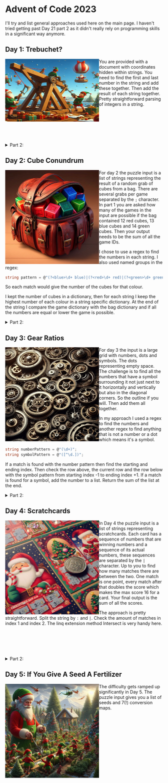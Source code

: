 # Advent of Code 2023

I'll try and list general approaches used here on the main page.
I haven't tried getting past Day 21 part 2 as it didn't really rely on programming skills in a significant way anymore.

## Day 1: Trebuchet?

<img src="ReadmePics/Day1_Trebuchet.jpeg" align="left" alt="Elves working on a trebuchet" height="200" width="300"/>
You are provided with a document with coordinates hidden within strings. You need to find the first and last number in the string and add these together. Then add the result of each string together. Pretty straightforward parsing of integers in a string.

<br><br><br><br><br>
<details>
  <summary>    
    Part 2:
  </summary>
  <br>
  In part 2 the difficulty is ramped up significantly which is a bit surprising for the first challenge of the year. Now you not only need to find integers but also the written out numbers. Same as before find the first and last in each string.

  <br>

  The best approach I came up with for part 2 was storing all possible ways of writing a number (digit and text) in a dictionary  
  and just look for the first and last index of each key. <br>
  Store any found numbers in another dictionary which holds the keys and their indices.  
  Then determine the numbers with the absolute first and last index and add those to the total answer.
</details>

## Day 2: Cube Conundrum

<img src="ReadmePics/Day2_Cube_Conundrum.jpeg" align="left" alt="Colored Cubes in a leather bag" height="300" width="300"/>

For day 2 the puzzle input is a list of strings representing the result of a random grab of cubes from a bag. There are several grabs per game separated by the `;` character. In part 1 you are asked how many of the games in the input are possible if the bag contained 12 red cubes, 13 blue cubes and 14 green cubes. Then your output needs to be the sum of all the game IDs.

I chose to use a regex to find the numbers in each string. I also used named groups in the regex:

```C#
string pattern = @"(?<blue>\d+ blue)|(?<red>\d+ red)|(?<green>\d+ green)";
```

So each match would give the number of the cubes for that colour.

I kept the number of cubes in a dictionary, then for each string I keep the highest number of each colour in a string specific dictionary. At the end of the string I compare the game dictionary with the bag dictionary and if all the numbers are equal or lower the game is possible.

<details>
  <summary>
  Part 2:
  </summary><br>
  Now you are asked to find the minimum number of cubes of each colour that could have been in the bag and the game would still have been possible. You are then to multiply those numbers together which will represent the power of that game's set. Your final output is the sum of all the powers.

<br>

  The approach is basically the same here except that you don't need to compare to the bag dictionary anymore, of course. But the regex approach is still valid. Just update the dictionary if the current match is higher than the current value and you'll get the correct result.
</details>

## Day 3: Gear Ratios

<img src="ReadmePics/Day3_Gear_Ratios.jpeg" align="left" alt="mechanism of many gears" height="300" width="300"/>

For day 3 the input is a large grid with numbers, dots and symbols. The dots representing empty space. The challenge is to find all the numbers that have a symbol surrounding it not just next to it horizontally and vertically but also in the diagonal corners. So the outline if you will. Then add them all together.

In my approach I used a regex to find the numbers and another regex to find anything that is not a number or a dot which means it's a symbol.

```C#
string numberPattern = @"(\d+)";
string symbolPattern = @"([^\d.])";
```

If a match is found with the number pattern then find the starting and ending index. Then check the row above, the current row and the row below with the symbol pattern from starting index -1 to ending index +1. If a match is found for a symbol, add the number to a list. Return the sum of the list at the end.

<details>
  <summary>
  Part 2:
  </summary><br>
In part 2 the rules are entirely different. Now we know that any * is a gear but only if it is surrounded by two separate numbers. A gear ratio is calculated by multiplying those two numbers. Your final output has to be the sum of all these gear ratios.

So obviously my symbol pattern is no longer valid and I am using a pattern that finds * instead:

```C#
string gearPattern = @"(\*)";
```

This is not as straightforward a flipping around of the challenge as it seems at first glance. The number can start further away from the * but its last digit could still be a neighbour of *. So I ended up just checking the entire rows for numbers and checking if any of them had an index that neighbours the *. If there were two number matches then I would add the product of those two numbers to the list and return the sum of the list at the end.
</details>

## Day 4: Scratchcards

<img src="ReadmePics/Day4_Scratchcards.jpeg" align="left" alt="Scratchcard" height="300" width="300"/>

In Day 4 the puzzle input is a list of strings representing scratchcards. Each card has a sequence of numbers that are winning numbers and a sequence of its actual numbers, these sequences are separated by the `|` character. Up to you to find how many matches there are between the two. One match is one point, every match after that doubles the score which makes the max score 16 for a card. Your final output is the sum of all the scores.

The approach is pretty straightforward. Split the string by `:` and `|`. Check the amount of matches in index 1 and index 2. The linq extension method Intersect is very handy here. 

<br><br><br><br>

<details>
  <summary>
  Part 2:
  </summary><br>
For part 2 we need to apply a ridiculous snowball effect. The scratch cards are not winning you points, the reward is an extra copy of the scratch cards below it in the input. Five winning numbers means an extra copy of all five cards following the current one. So you will get dozens of cards which in turn will win hundreds of cards. You need to calculate how many scratch card you will end up with in total.
<br><br>
I decided to use an array that keeps track of the copies of each card. Use a for loop to add copies for the value of the current index.
</details>

## Day 5: If You Give A Seed A Fertilizer

<img src="ReadmePics/Day5_Fertilizer.jpeg" align="left" alt="Elves working in a vegetable garden" height="300" width="300"/>

The difficulty gets ramped up significantly in Day 5. The puzzle input gives you a list of seeds and 7(!) conversion maps. 

